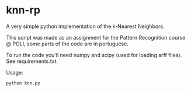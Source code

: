 # knn-rp

A very simple python implementation of the k-Nearest Neighbors.

This script was made as an assignment for the Pattern Recognition course @ POLI, some parts of the code are in portuguese.

To run the code you'll need numpy and scipy (used for loading arff files). See requirements.txt.

Usage:
```
python knn.py
```
